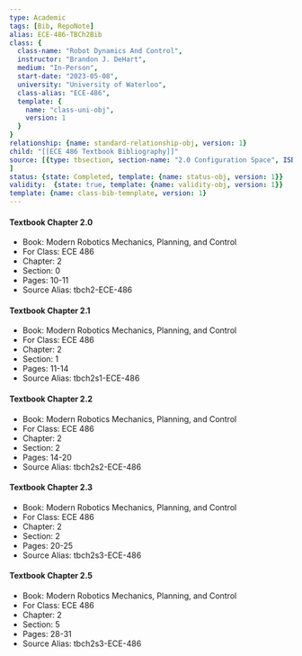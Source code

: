 ```yaml
---
type: Academic
tags: [Bib, RepoNote]
alias: ECE-486-TBCh2Bib
class: {
  class-name: "Robot Dynamics And Control",
  instructor: "Brandon J. DeHart",
  medium: "In-Person",
  start-date: "2023-05-08",
  university: "University of Waterloo",
  class-alias: "ECE-486",
  template: {
    name: "class-uni-obj",
    version: 1
  }
}
relationship: {name: standard-relationship-obj, version: 1}
child: "[[ECE 486 Textbook Bibliography]]"
source: [{type: tbsection, section-name: "2.0 Configuration Space", ISBN: "978-1-107-15630-2", book-title: "Modern Robotics Mechanics, Planing and Control", class-alias: ECE-486, source-alias: tbch2-ECE-486, start-page: 10, end-page: 11, template: {name: source-tbsection-obj, version: 1}},{type: tbsection, section-name: "2.1 Degrees of Freedom of a Robot", ISBN: "978-1-107-15630-2", book-title: "Modern Robotics Mechanics, Planing and Control", class-alias: ECE-486, source-alias: tbch2s1-ECE-486, start-page: 11, end-page: 14, template: {name: source-tbsection-obj, version: 1}}, {type: tbsection, section-name: "2.2 Degrees of Freedom of a Robot", ISBN: "978-1-107-15630-2", book-title: "Modern Robotics Mechanics, Planing and Control", class-alias: ECE-486, source-alias: tbch2s2-ECE-486, start-page: 14, end-page: 20, template: {name: source-tbsection-obj, version: 1}}, {type: tbsection, section-name: "2.3 Configuration Space: Topology and Representation", ISBN: "978-1-107-15630-2", book-title: "Modern Robotics Mechanics, Planing and Control", class-alias: ECE-486, source-alias: tbch2s3-ECE-486, start-page: 20, end-page: 25, template: {name: source-tbsection-obj, version: 1}}, {type: tbsection, section-name: "2.5 Task Space and Workspace", ISBN: "978-1-107-15630-2", book-title: "Modern Robotics Mechanics, Planing and Control", class-alias: ECE-486, source-alias: tbch2s5-ECE-486, start-page: 28, end-page: 31, template: {name: source-tbsection-obj, version: 1}}
]
status: {state: Completed, template: {name: status-obj, version: 1}}
validity:  {state: true, template: {name: validity-obj, version: 1}}
template: {name: class-bib-temnplate, version: 1}
---
```

#### Textbook Chapter 2.0
- Book: Modern Robotics Mechanics, Planning, and Control
- For Class: ECE 486
- Chapter: 2
- Section: 0
- Pages: 10-11
- Source Alias: tbch2-ECE-486

#### Textbook Chapter 2.1
- Book: Modern Robotics Mechanics, Planning, and Control
- For Class: ECE 486
- Chapter: 2
- Section: 1
- Pages: 11-14
- Source Alias: tbch2s1-ECE-486

#### Textbook Chapter 2.2
- Book: Modern Robotics Mechanics, Planning, and Control
- For Class: ECE 486
- Chapter: 2
- Section: 2
- Pages: 14-20
- Source Alias: tbch2s2-ECE-486

#### Textbook Chapter 2.3
- Book: Modern Robotics Mechanics, Planning, and Control
- For Class: ECE 486
- Chapter: 2
- Section: 2
- Pages: 20-25
- Source Alias: tbch2s3-ECE-486

#### Textbook Chapter 2.5
- Book: Modern Robotics Mechanics, Planning, and Control
- For Class: ECE 486
- Chapter: 2
- Section: 5
- Pages: 28-31
- Source Alias: tbch2s3-ECE-486